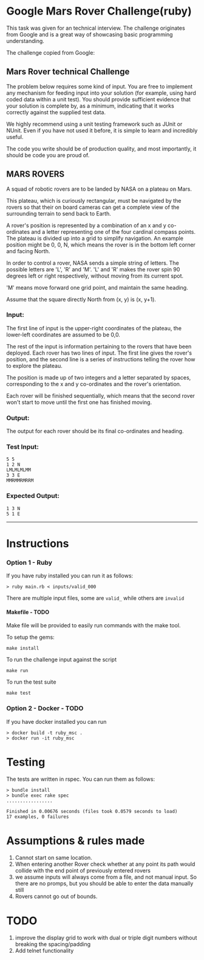 # Google Mars Rover Challenge(ruby)

This task was given for an technical interview. The challenge originates from Google and is a great way of showcasing basic programming understanding.

The challenge copied from Google:

## Mars Rover technical Challenge

The problem below requires some kind of input. You are free to implement any mechanism for feeding input into your solution (for example, using hard coded data within a unit test). You should provide sufficient evidence that your solution is complete by, as a minimum, indicating that it works correctly against the supplied test data.

We highly recommend using a unit testing framework such as JUnit or NUnit. Even if you have not used it before, it is simple to learn and incredibly useful.

The code you write should be of production quality, and most importantly, it should be code you are proud of.

## MARS ROVERS

A squad of robotic rovers are to be landed by NASA on a plateau on Mars.

This plateau, which is curiously rectangular, must be navigated by the rovers so that their on board cameras can get a complete view of the surrounding terrain to send back to Earth.

A rover's position is represented by a combination of an x and y co-ordinates and a letter representing one of the four cardinal compass points. The plateau is divided up into a grid to simplify navigation. An example position might be 0, 0, N, which means the rover is in the bottom left corner and facing North.

In order to control a rover, NASA sends a simple string of letters. The possible letters are 'L', 'R' and 'M'. 'L' and 'R' makes the rover spin 90 degrees left or right respectively, without moving from its current spot.

'M' means move forward one grid point, and maintain the same heading.

Assume that the square directly North from (x, y) is (x, y+1).

### Input:

The first line of input is the upper-right coordinates of the plateau, the lower-left coordinates are assumed to be 0,0.

The rest of the input is information pertaining to the rovers that have been deployed. Each rover has two lines of input. The first line gives the rover's position, and the second line is a series of instructions telling the rover how to explore the plateau.

The position is made up of two integers and a letter separated by spaces, corresponding to the x and y co-ordinates and the rover's orientation.

Each rover will be finished sequentially, which means that the second rover won't start to move until the first one has finished moving.

### Output:

The output for each rover should be its final co-ordinates and heading.

### Test Input:

```
5 5
1 2 N
LMLMLMLMM
3 3 E
MMRMMRMRRM
```

### Expected Output:

```
1 3 N
5 1 E
```

---
# Instructions

### Option 1 - Ruby

If you have ruby installed you can run it as follows:

```
> ruby main.rb < inputs/valid_000
```

There are multiple input files, some are `valid_` while others are `invalid`

#### Makefile - TODO

Make file will be provided to easily run commands with the make tool.

To setup the gems:

```
make install
```

To run the challenge input against the script
```
make run
```

To run the test suite
```
make test
```

### Option 2 - Docker - TODO

If you have docker installed you can run

```
> docker build -t ruby_msc .
> docker run -it ruby_msc
```

# Testing

The tests are written in rspec. You can run them as follows:

```
> bundle install
> bundle exec rake spec
.................

Finished in 0.00676 seconds (files took 0.0579 seconds to load)
17 examples, 0 failures
```

# Assumptions & rules made

1. Cannot start on same location.
2. When entering another Rover check whether at any point its path would collide with the end point of previously entered rovers
3. we assume inputs will always come from a file, and not manual input. So there are no promps, but you should be able to enter the data manually still
4. Rovers cannot go out of bounds.

# TODO

1. improve the display grid to work with dual or triple digit numbers without breaking the spacing/padding
2. Add telnet functionality